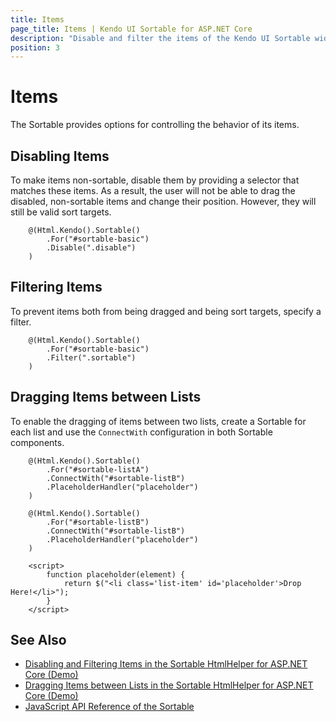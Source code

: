 ```yaml
---
title: Items
page_title: Items | Kendo UI Sortable for ASP.NET Core
description: "Disable and filter the items of the Kendo UI Sortable widget for ASP.NET Core (MVC 6 or ASP.NET Core MVC)."
position: 3
---
```


# Items

The Sortable provides options for controlling the behavior of its items.

## Disabling Items

To make items non-sortable, disable them by providing a selector that matches these items. As a result, the user will not be able to drag the disabled, non-sortable items and change their position. However, they will still be valid sort targets.

```
	@(Html.Kendo().Sortable()
    	.For("#sortable-basic")
    	.Disable(".disable")
	)
```

## Filtering Items

To prevent items both from being dragged and being sort targets, specify a filter.

```
	@(Html.Kendo().Sortable()
    	.For("#sortable-basic")
    	.Filter(".sortable")
	)
```

## Dragging Items between Lists

To enable the dragging of items between two lists, create a Sortable for each list and use the `ConnectWith` configuration in both Sortable components.

```
    @(Html.Kendo().Sortable()
        .For("#sortable-listA")
        .ConnectWith("#sortable-listB")
        .PlaceholderHandler("placeholder")
    )

    @(Html.Kendo().Sortable()
        .For("#sortable-listB")
        .ConnectWith("#sortable-listB")
        .PlaceholderHandler("placeholder")
    )

    <script>
        function placeholder(element) {
            return $("<li class='list-item' id='placeholder'>Drop Here!</li>");
        }
    </script>
```

## See Also

* [Disabling and Filtering Items in the Sortable HtmlHelper for ASP.NET Core (Demo)](https://demos.telerik.com/aspnet-core/sortable/filter-disable)
* [Dragging Items between Lists in the Sortable HtmlHelper for ASP.NET Core (Demo)](https://demos.telerik.com/aspnet-core/sortable/linkedlists)
* [JavaScript API Reference of the Sortable](http://docs.telerik.com/kendo-ui/api/javascript/ui/sortable)
